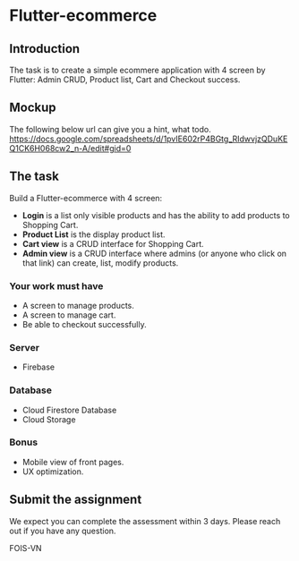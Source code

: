 # Flutter-ecommerce
## Introduction
The task is to create a simple ecommere application with 4 screen by Flutter: Admin CRUD, Product list, Cart and Checkout success.

## Mockup
The following below url can give you a hint, what todo.
https://docs.google.com/spreadsheets/d/1pvIE602rP4BGtg_RIdwvjzQDuKEQ1CK6H068cw2_n-A/edit#gid=0

## The task
Build a Flutter-ecommerce with 4 screen:

- **Login** is a list only visible products and has the ability to add products to Shopping Cart. 
- **Product List** is the display product list.
- **Cart view** is a CRUD interface for Shopping Cart.
- **Admin view** is a CRUD interface where admins (or anyone who click on that link) can create, list, modify products.

### Your work must have
- A screen to manage products.
- A screen to manage cart.
- Be able to checkout successfully.

### Server
- Firebase

### Database
- Cloud Firestore Database
- Cloud Storage

### Bonus
- Mobile view of front pages.
- UX optimization.

## Submit the assignment
We expect you can complete the assessment within 3 days. Please reach out if you have any question.

FOIS-VN
